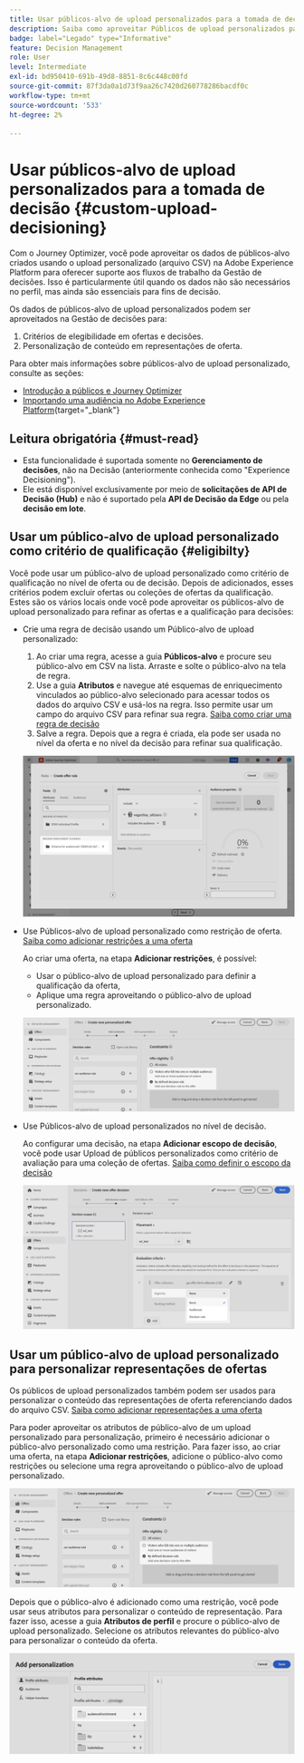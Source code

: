 ```yaml
---
title: Usar públicos-alvo de upload personalizados para a tomada de decisão
description: Saiba como aproveitar Públicos de upload personalizados para decisões.
badge: label="Legado" type="Informative"
feature: Decision Management
role: User
level: Intermediate
exl-id: bd950410-691b-49d8-8851-8c6c448c00fd
source-git-commit: 87f3da0a1d73f9aa26c7420d260778286bacdf0c
workflow-type: tm+mt
source-wordcount: '533'
ht-degree: 2%

---
```


# Usar públicos-alvo de upload personalizados para a tomada de decisão {#custom-upload-decisioning}

Com o Journey Optimizer, você pode aproveitar os dados de públicos-alvo criados usando o upload personalizado (arquivo CSV) na Adobe Experience Platform para oferecer suporte aos fluxos de trabalho da Gestão de decisões. Isso é particularmente útil quando os dados não são necessários no perfil, mas ainda são essenciais para fins de decisão.

Os dados de públicos-alvo de upload personalizados podem ser aproveitados na Gestão de decisões para:

1. Critérios de elegibilidade em ofertas e decisões.
2. Personalização de conteúdo em representações de oferta.

Para obter mais informações sobre públicos-alvo de upload personalizado, consulte as seções:
* [Introdução a públicos e Journey Optimizer](../audience/about-audiences.md)
* [Importando uma audiência no Adobe Experience Platform](https://experienceleague.adobe.com/en/docs/experience-platform/segmentation/ui/audience-portal#import-audience){target="_blank"}

## Leitura obrigatória {#must-read}

* Esta funcionalidade é suportada somente no **Gerenciamento de decisões**, não na Decisão (anteriormente conhecida como &quot;Experience Decisioning&quot;).
* Ele está disponível exclusivamente por meio de **solicitações de API de Decisão (Hub)** e não é suportado pela **API de Decisão da Edge** ou pela **decisão em lote**.
 
## Usar um público-alvo de upload personalizado como critério de qualificação {#eligibilty}

Você pode usar um público-alvo de upload personalizado como critério de qualificação no nível de oferta ou de decisão. Depois de adicionados, esses critérios podem excluir ofertas ou coleções de ofertas da qualificação. Estes são os vários locais onde você pode aproveitar os públicos-alvo de upload personalizado para refinar as ofertas e a qualificação para decisões:

* Crie uma regra de decisão usando um Público-alvo de upload personalizado:

   1. Ao criar uma regra, acesse a guia **Públicos-alvo** e procure seu público-alvo em CSV na lista. Arraste e solte o público-alvo na tela de regra.
   1. Use a guia **Atributos** e navegue até esquemas de enriquecimento vinculados ao público-alvo selecionado para acessar todos os dados do arquivo CSV e usá-los na regra. Isso permite usar um campo do arquivo CSV para refinar sua regra. [Saiba como criar uma regra de decisão](../offers/offer-library/creating-decision-rules.md)
   1. Salve a regra. Depois que a regra é criada, ela pode ser usada no nível da oferta e no nível da decisão para refinar sua qualificação.

  ![](assets/csv-rule.png)

* Use Públicos-alvo de upload personalizado como restrição de oferta. [Saiba como adicionar restrições a uma oferta](../offers/offer-library/add-constraints.md)

  Ao criar uma oferta, na etapa **Adicionar restrições**, é possível:

   * Usar o público-alvo de upload personalizado para definir a qualificação da oferta,
   * Aplique uma regra aproveitando o público-alvo de upload personalizado.

  ![](assets/csv-offer.png)

* Use Públicos-alvo de upload personalizados no nível de decisão.

  Ao configurar uma decisão, na etapa **Adicionar escopo de decisão**, você pode usar Upload de públicos personalizados como critério de avaliação para uma coleção de ofertas. [Saiba como definir o escopo da decisão](../offers/offer-activities/create-offer-activities.md#add-decision-scopes)

  ![](assets/csv-decision.png)

## Usar um público-alvo de upload personalizado para personalizar representações de ofertas

Os públicos de upload personalizados também podem ser usados para personalizar o conteúdo das representações de oferta referenciando dados do arquivo CSV. [Saiba como adicionar representações a uma oferta](../offers/offer-library/add-representations.md)

Para poder aproveitar os atributos de público-alvo de um upload personalizado para personalização, primeiro é necessário adicionar o público-alvo personalizado como uma restrição. Para fazer isso, ao criar uma oferta, na etapa **Adicionar restrições**, adicione o público-alvo como restrições ou selecione uma regra aproveitando o público-alvo de upload personalizado.

![](assets/csv-offer.png)

Depois que o público-alvo é adicionado como uma restrição, você pode usar seus atributos para personalizar o conteúdo de representação. Para fazer isso, acesse a guia **Atributos de perfil** e procure o público-alvo de upload personalizado. Selecione os atributos relevantes do público-alvo para personalizar o conteúdo da oferta.

![](assets/csv-perso.png)
